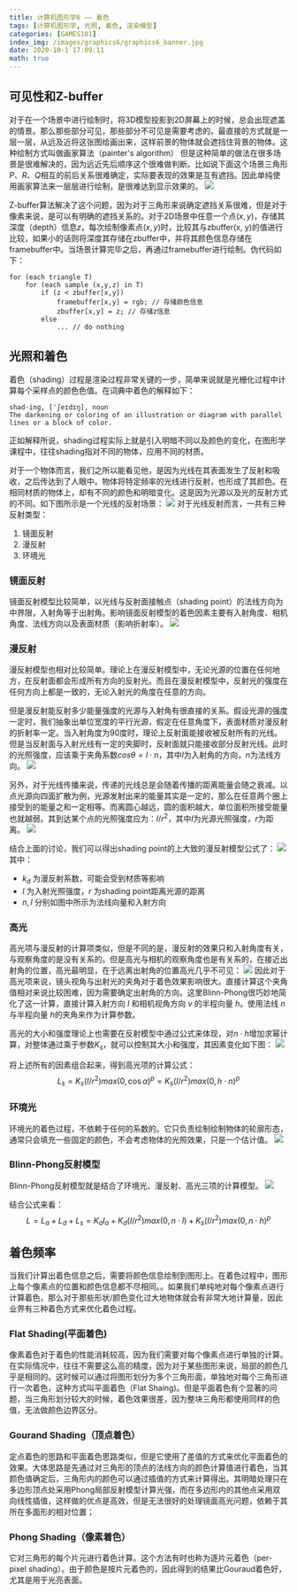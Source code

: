 ```yaml
---
title: 计算机图形学6 —— 着色 
tags: [计算机图形学, 光照, 着色, 渲染模型]
categories: [GAMES101]
index_img: /images/graphics6/graphics6_banner.jpg
date: 2020-10-1 17:09:11
math: true
---
```

## 可见性和Z-buffer
对于在一个场景中进行绘制时，将3D模型投影到2D屏幕上的时候，总会出现遮盖的情景。那么那些部分可见，那些部分不可见是需要考虑的。最直接的方式就是一层一层，从远及近将这张图给画出来，这样前景的物体就会遮挡住背景的物体。这种绘制方式叫做画家算法（painter's algorithm）
但是这种简单的做法在很多场景是很难解决的，因为远近先后顺序这个很难做判断。比如说下面这个场景三角形$P、R、Q$相互的前后关系很难确定，实际要表现的效果是互有遮挡。因此单纯使用画家算法来一层层进行绘制，是很难达到显示效果的。
![](/images/graphics6/graphics6_painter.png)

Z-buffer算法解决了这个问题，因为对于三角形来说确定遮挡关系很难，但是对于像素来说，是可以有明确的遮挡关系的。对于2D场景中任意一个点$(x, y)$，存储其深度（depth）信息$z$，每次绘制像素点$(x, y)$时，比较其与zbuffer(x, y)的值进行比较，如果小的话则将深度其存储在zbuffer中，并将其颜色信息存储在framebuffer中。当场景计算完毕之后，再通过framebuffer进行绘制。伪代码如下：
```
for (each triangle T)
    for (each sample (x,y,z) in T)
        if (z < zbuffer[x,y]) 
            framebuffer[x,y] = rgb; // 存储颜色信息
            zbuffer[x,y] = z; // 存储z信息
        else
            ... // do nothing
```
## 光照和着色
着色（shading）过程是渲染过程非常关键的一步，简单来说就是光栅化过程中计算每个采样点的颜色色值。在词典中着色的解释如下：

```
shad·ing, [ˈʃeɪdɪŋ], noun
The darkening or coloring of an illustration or diagram with parallel lines or a block of color.
```
正如解释所说，shading过程实际上就是引入明暗不同以及颜色的变化，在图形学课程中，往往shading指对不同的物体，应用不同的材质。

对于一个物体而言，我们之所以能看见他，是因为光线在其表面发生了反射和吸收，之后传达到了人眼中。物体将特定频率的光线进行反射，也形成了其颜色。在相同材质的物体上，却有不同的颜色和明暗变化。这是因为光源以及光的反射方式的不同。如下图所示是一个光线的反射场景：
![](/images/graphics6/graphics6_shading.png)
对于光线反射而言，一共有三种反射类型：
1. 镜面反射
2. 漫反射
3. 环境光

### 镜面反射
镜面反射模型比较简单，以光线与反射面接触点（shading point）的法线方向为中界限，入射角等于出射角。影响镜面反射模型的着色因素主要有入射角度、相机角度、法线方向以及表面材质（影响折射率）。
![](/images/graphics6/graphics6_Specula.png)

### 漫反射
漫反射模型也相对比较简单。理论上在漫反射模型中，无论光源的位置在任何地方，在反射面都会形成所有方向的反射光。而且在漫反射模型中，反射光的强度在任何方向上都是一致的，无论入射光的角度在任意的方向。

但是漫反射能反射多少能量强度的光源与入射角有很直接的关系。假设光源的强度一定时，我们抽象出单位宽度的平行光源，假定在任意角度下，表面材质对漫反射的折射率一定。当入射角度为90度时，理论上反射面能接收被反射所有的光线。但是当反射面与入射光线有一定的夹脚时，反射面就只能接收部分反射光线。此时的光照强度，应该乘于夹角系数$cos\theta = l \cdot n$，其中$l$为入射角的方向，$n$为法线方向。
![](/images/graphics6/graphics6_lambertian.png)

另外，对于光线传播来说，传递的光线总是会随着传播的距离能量会随之衰减。以点光源向四面扩散为例，光源发射出来的能量其实是一定的，那么在任意两个圈上接受到的能量之和一定相等。而离圆心越远，圆的面积越大，单位面积所接受能量也就越弱。其到达某个点的光照强度应为：$I/r^2$，其中$I$为光源光照强度，$r$为距离。
![](/images/graphics6/graphics6_energy.png)

结合上面的讨论，我们可以得出shading point的上大致的漫反射模型公式了：
![](/images/graphics6/graphics6_diffuse_function.png)
其中：
* $k_d$ 为漫反射系数，可能会受到材质等影响
* $I$ 为入射光照强度，$r$ 为shading point距离光源的距离
* $n, l$ 分别如图中所示为法线向量和入射方向

### 高光
高光项与漫反射的计算项类似，但是不同的是，漫反射的效果只和入射角度有关，与观察角度的是没有关系的。但是高光与相机的观察角度也是有关系的，在接近出射角的位置，高光最明显，在于远离出射角的位置高光几乎不可见：
![](/images/graphics6/graphics6_Specular.png)
因此对于高光项来说，镜头视角与出射光的夹角对于着色效果影响很大。直接计算这个夹角值相对来说比较困难，因为需要确定出射角的方向。这里Blinn-Phong很巧妙地简化了这一计算，直接计算入射方向 $l$ 和相机视角方向 $v$ 的半程向量 $h$。使用法线 $n$ 与半程向量 $h$的夹角来作为计算参数。

高光的大小和强度理论上也需要在反射模型中通过公式来体现，对$n \cdot h$增加求幂计算，对整体通过乘于参数$K_s$，就可以控制其大小和强度，其因素变化如下图：
![](/images/graphics6/graphics6_spe_param.png)

将上述所有的因素组合起来，得到高光项的计算公式：
$$
L_s = K_s (I/r^2)max(0, \cos{\alpha})^p = K_s(I/r^2)max(0, {h \cdot n})^p
$$
### 环境光
环境光的着色过程，不依赖于任何的系数的。它只负责绘制绘制物体的轮廓形态，通常只会填充一些固定的颜色，不会考虑物体的光照效果，只是一个估计值。
![](/images/graphics6/graphics6_Ambient.png)

### Blinn-Phong反射模型
Blinn-Phong反射模型就是结合了环境光、漫反射、高光三项的计算模型。
![](/images/graphics6/graphics6_combine.png)

结合公式来看：
$$
L = L_a + L_d + L_s = K_aI_a + K_d(I/r^2)max(0, n \cdot l) + K_s(I/r^2)max(0, n \cdot h)^p
$$

## 着色频率
当我们计算出着色信息之后，需要将颜色信息绘制到图形上。在着色过程中，图形上每个像素点的位置和颜色信息都不尽相同。。如果我们单纯地对每个像素点进行计算着色，那么对于那些形状/颜色变化过大地物体就会有非常大地计算量，因此业界有三种着色方式来优化着色过程。

### Flat Shading(平面着色)
像素着色对于着色的性能消耗较高，因为我们需要对每个像素点进行单独的计算。在实际情况中，往往不需要这么高的精度，因为对于某些图形来说，局部的颜色几乎是相同的。这时候可以通过将图形划分为多个三角形面，单独地对每个三角形进行一次着色，这种方式叫平面着色（Flat Shaing)。但是平面着色有个显著的问题，当三角形划分较大的时候，着色效果很差，因为整块三角形都使用同样的色值，无法做颜色边界区分。

### Gourand Shading（顶点着色）
定点着色的思路和平面着色思路类似，但是它使用了差值的方式来优化平面着色的效果。大体思路是先通过对三角形的顶点的法线方向的颜色计算值进行着色，当其颜色值确定后，三角形内的颜色可以通过插值的方式来计算得出。其明暗处理只在多边形顶点处采用Phong局部反射模型计算光强，而在多边形内的其他点采用双向线性插值，这样做的优点是高效，但是无法很好的处理镜面高光问题，依赖于其所在多面形的相对位置；

### Phong Shading（像素着色）
它对三角形的每个片元进行着色计算。这个方法有时也称为逐片元着色（per-pixel shading）。由于颜色是按片元着色的，因此得到的结果比Gouraud着色好，尤其是用于光亮表面。